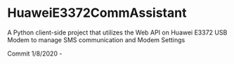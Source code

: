 # HuaweiE3372CommAssistant
A Python client-side project that utilizes the Web API on Huawei E3372 USB Modem to manage SMS communication and Modem Settings

Commit 1/8/2020 - 